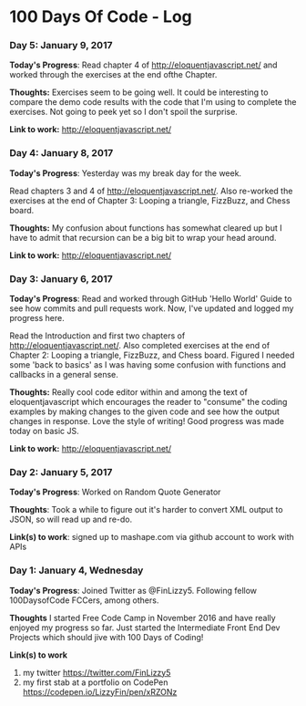 # 100 Days Of Code - Log

### Day 5: January 9, 2017 

**Today's Progress**: Read chapter 4 of http://eloquentjavascript.net/ and worked through the exercises at the end ofthe  Chapter. 

**Thoughts:** Exercises seem to be going well. It could be interesting to compare the demo code results with the code that I'm using to complete the exercises. Not going to peek yet so I don't spoil the surprise.

**Link to work:** http://eloquentjavascript.net/

### Day 4: January 8, 2017 

**Today's Progress**: Yesterday was my break day for the week.

Read chapters 3 and 4 of http://eloquentjavascript.net/. Also re-worked the exercises at the end of Chapter 3: Looping a triangle, FizzBuzz, and Chess board. 

**Thoughts:** My confusion about functions has somewhat cleared up but I have to admit that recursion can be a big bit to wrap your head around.

**Link to work:** http://eloquentjavascript.net/

### Day 3: January 6, 2017 

**Today's Progress**: Read and worked through GitHub 'Hello World' Guide to see how commits and pull requests work. Now, I've updated and logged my progress here.

Read the Introduction and first two chapters of http://eloquentjavascript.net/. Also completed exercises at the end of Chapter 2: Looping a triangle, FizzBuzz, and Chess board. Figured I needed some 'back to basics' as I was having some confusion with functions and callbacks in a general sense.

**Thoughts:** Really cool code editor within and among the text of eloquentjavascript which encourages the reader to "consume" the coding examples by making changes to the given code and see how the output changes in response. Love the style of writing! Good progress was made today on basic JS.

**Link to work:** http://eloquentjavascript.net/

### Day 2: January 5, 2017 

**Today's Progress**: Worked on Random Quote Generator

**Thoughts**: Took a while to figure out it's harder to convert XML output to JSON, so will read up and re-do.

**Link(s) to work**: signed up to mashape.com via github account to work with APIs


### Day 1: January 4, Wednesday

**Today's Progress**: Joined Twitter as @FinLizzy5. Following fellow 100DaysofCode FCCers, among others.

**Thoughts** I started Free Code Camp in November 2016 and have really enjoyed my progress so far. Just started the Intermediate Front End Dev Projects which should jive with 100 Days of Coding!

**Link(s) to work**
1. my twitter https://twitter.com/FinLizzy5
2. my first stab at a portfolio on CodePen https://codepen.io/LizzyFin/pen/xRZONz
